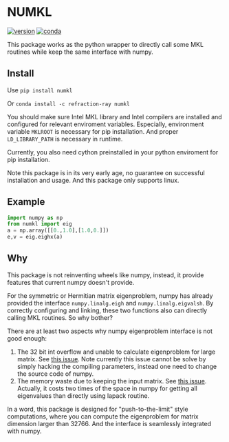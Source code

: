 # NUMKL

[![version](https://img.shields.io/pypi/v/numkl.svg)](https://pypi.org/project/numkl/)
[![conda](https://anaconda.org/refraction-ray/numkl/badges/version.svg)](https://anaconda.org/refraction-ray/numkl)


This package works as the python wrapper to directly call some MKL routines while keep the same interface with numpy.

## Install

Use `pip install numkl`

Or `conda install -c refraction-ray numkl`

You should make sure Intel MKL library and Intel compilers are installed and configured for relevant enviroment variables. Especially, environment variable `MKLROOT` is necessary for pip installation. And proper `LD_LIBRARY_PATH` is necessary in runtime.

Currently, you also need cython preinstalled in your python enviroment for pip installation. 

Note this package is in its very early age, no guarantee on successful installation and usage. And this package only supports linux. 

## Example

```python
import numpy as np
from numkl import eig
a = np.array([[0.,1.0],[1.0,0.]])
e,v = eig.eighx(a)
```

## Why

This package is not reinventing wheels like numpy, instead, it provide features that current numpy doesn't provide.

For the symmetric or Hermitian matrix eigenproblem, numpy has already provided the interface `numpy.linalg.eigh` and `numpy.linalg.eigvalsh`. By correctly configuring and linking, these two functions also can directly calling MKL routines. So why bother?

There are at least two aspects why numpy eigenproblem interface is not good enough:

1. The 32 bit int overflow and unable to calculate eigenproblem for large matrix. See [this issue](https://github.com/numpy/numpy/issues/13956). Note currently this issue cannot be solve by simply hacking the compiling parameters, instead one need to change the source code of numpy.
2. The memory waste due to keeping the input matrix. See [this issue](https://github.com/numpy/numpy/issues/14024). Actually, it costs two times of the space in numpy for getting all eigenvalues than directly using lapack routine.

In a word, this package is designed for "push-to-the-limit" style computations, where you can compute the eigenproblem for matrix dimension larger than 32766. And the interface is seamlessly integrated with numpy.